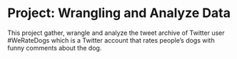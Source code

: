 # Project: Wrangling and Analyze Data
 This project gather, wrangle and analyze the tweet archive of Twitter user #WeRateDogs which is a Twitter account that rates people’s dogs with funny comments about the dog.

